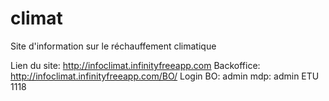 # climat
Site d'information sur le réchauffement climatique

Lien du site: http://infoclimat.infinityfreeapp.com
Backoffice: http://infoclimat.infinityfreeapp.com/BO/
Login BO: admin
mdp: admin
ETU 1118